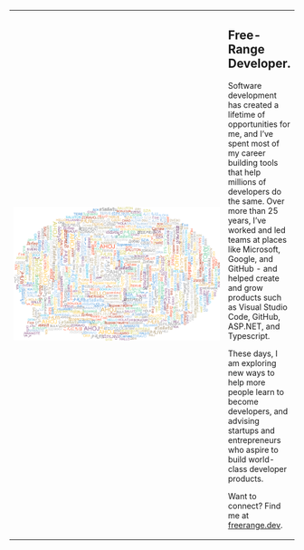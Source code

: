 <table>
<tr>
<td width="500"><img src="hello.png" alt="Hello!" width="500"/></td>
<td>
<h2>Free-Range Developer.</h2>
<p>Software development has created a lifetime of opportunities for me, and I’ve spent most of my career building tools that help millions of developers do the same. Over more than 25 years, I’ve worked and led teams at places like Microsoft, Google, and GitHub - and helped create and grow products such as Visual Studio Code, GitHub, ASP.NET, and Typescript.</p>
<p>These days, I am exploring new ways to help more people learn to become developers, and advising startups and entrepreneurs who aspire to build world-class developer products.</p> 
<p>Want to connect? Find me at <a href="https://freerange.dev">freerange.dev</a>.</p>
</td>
</tr>
</table>
